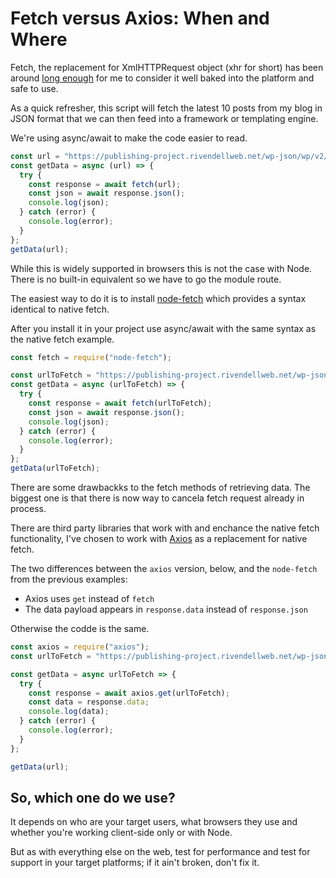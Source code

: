 # Fetch versus Axios: When and Where

Fetch, the replacement for XmlHTTPRequest object (xhr for short) has been around [long enough](https://caniuse.com/#feat=fetch) for me to consider it well baked into the platform and safe to use.

As a quick refresher, this script will fetch the latest 10 posts from my blog in JSON format that we can then feed into a framework or templating engine.

We're using async/await to make the code easier to read.

```js
const url = "https://publishing-project.rivendellweb.net/wp-json/wp/v2/posts";
const getData = async (url) => {
  try {
    const response = await fetch(url);
    const json = await response.json();
    console.log(json);
  } catch (error) {
    console.log(error);
  }
};
getData(url);
```

While this is widely supported in browsers this is not the case with Node. There is no built-in equivalent so we have to go the module route.

The easiest way to do it is to install [node-fetch](https://www.npmjs.com/package/node-fetch) which provides a syntax identical to native fetch.

After you install it in your project use async/await with the same syntax as the native fetch example.

```js
const fetch = require("node-fetch");

const urlToFetch = "https://publishing-project.rivendellweb.net/wp-json/wp/v2/posts";
const getData = async (urlToFetch) => {
  try {
    const response = await fetch(urlToFetch);
    const json = await response.json();
    console.log(json);
  } catch (error) {
    console.log(error);
  }
};
getData(urlToFetch);
```

There are some drawbackks to the fetch methods of retrieving data. The biggest one is that there is now way to cancela fetch request already in process.

There are third party libraries that work with and enchance the native fetch functionality, I've chosen to work with [Axios](https://www.npmjs.com/package/axios) as a replacement for native fetch.

The two differences between the `axios` version, below, and the `node-fetch` from the previous examples:

* Axios uses `get` instead of `fetch`
* The data payload appears in `response.data` instead of `response.json`

Otherwise the codde is the same.

```js
const axios = require("axios");
const urlToFetch = "https://publishing-project.rivendellweb.net/wp-json/wp/v2/posts";

const getData = async urlToFetch => {
  try {
    const response = await axios.get(urlToFetch);
    const data = response.data;
    console.log(data);
  } catch (error) {
    console.log(error);
  }
};

getData(url);
```

## So, which one do we use?

It depends on who are your target users, what browsers they use and whether you're working client-side only or with Node.

But as with everything else on the web, test for performance and test for support in your target platforms; if it ain't broken, don't fix it.
